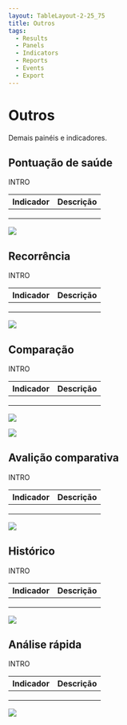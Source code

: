 ```yaml
---
layout: TableLayout-2-25_75
title: Outros
tags:
  - Results
  - Panels
  - Indicators
  - Reports
  - Events
  - Export
---
```

# Outros

Demais painéis e indicadores.

## Pontuação de saúde

INTRO

| Indicador | Descrição |
| :--- | :--- |
|  |  |
|  |  |
|  |  |

   ![](https://cdn.phishx.io/phishx-docs/images/phishx_results_dashboards_healthscore_01.webp)

## Recorrência

INTRO

| Indicador | Descrição |
| :--- | :--- |
|  |  |
|  |  |
|  |  |

   ![](https://cdn.phishx.io/phishx-docs/images/phishx_results_dashboards_recurrence_01.webp)

## Comparação

INTRO

| Indicador | Descrição |
| :--- | :--- |
|  |  |
|  |  |
|  |  |

   ![](https://cdn.phishx.io/phishx-docs/images/phishx_results_dashboards_comparison_01.webp)

   ![](https://cdn.phishx.io/phishx-docs/images/phishx_results_dashboards_comparison_02.webp)

## Avalição comparativa

INTRO

| Indicador | Descrição |
| :--- | :--- |
|  |  |
|  |  |
|  |  |

   ![](https://cdn.phishx.io/phishx-docs/images/phishx_results_dashboards_benchmarking_01.webp)

## Histórico

INTRO

| Indicador | Descrição |
| :--- | :--- |
|  |  |
|  |  |
|  |  |

   ![](https://cdn.phishx.io/phishx-docs/images/phishx_results_dashboards_history_01.webp)

## Análise rápida

INTRO

| Indicador | Descrição |
| :--- | :--- |
|  |  |
|  |  |
|  |  |

   ![](https://cdn.phishx.io/phishx-docs/images/phishx_results_dashboards_quick_01.webp)
